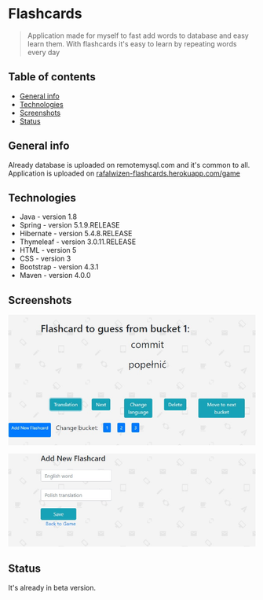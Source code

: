 # Flashcards
> Application made for myself to fast add words to database and easy learn them. With flashcards it's easy to learn by repeating words every day

## Table of contents
* [General info](#general-info)
* [Technologies](#technologies)
* [Screenshots](#screenshots)
* [Status](#status)

## General info
Already database is uploaded on remotemysql.com and it's common to all.
Application is uploaded on [rafalwizen-flashcards.herokuapp.com/game](https://rafalwizen-flashcards.herokuapp.com/game)

## Technologies
* Java - version 1.8
* Spring - version 5.1.9.RELEASE
* Hibernate - version 5.4.8.RELEASE
* Thymeleaf - version 3.0.11.RELEASE
* HTML - version 5
* CSS - version 3
* Bootstrap - version 4.3.1
* Maven - version 4.0.0

## Screenshots
![Example screenshot](./screenshots/screenshot1.jpg)


![Example screenshot](./screenshots/screenshot2.jpg)

## Status

It's already in beta version.



